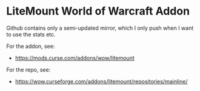 # LiteMount World of Warcraft Addon

Github contains only a semi-updated mirror, which I only push when I want
to use the stats etc.

For the addon, see:
- https://mods.curse.com/addons/wow/litemount

For the repo, see:
- https://wow.curseforge.com/addons/litemount/repositories/mainline/
